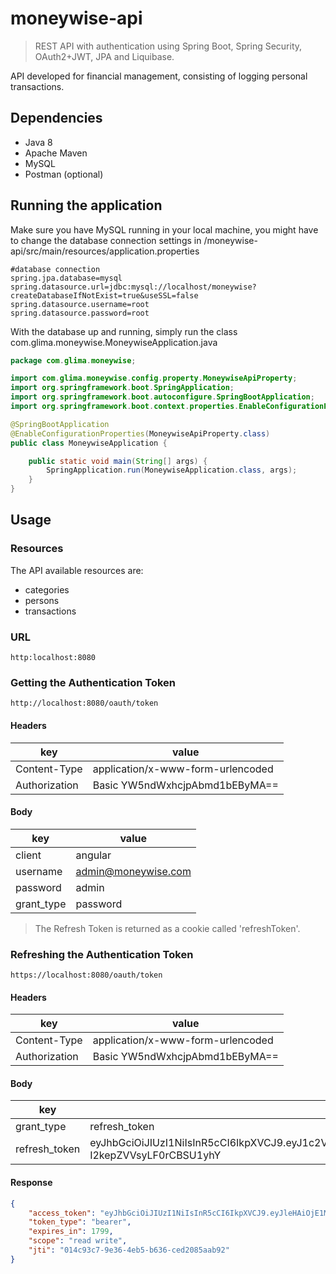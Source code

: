 # moneywise-api

> REST API with authentication using Spring Boot, Spring Security, OAuth2+JWT, JPA and Liquibase.

API developed for financial management, consisting of logging personal transactions.

## Dependencies

- Java 8
- Apache Maven
- MySQL
- Postman (optional)

## Running the application

Make sure you have MySQL running in your local machine, you might have to change the database connection settings in /moneywise-api/src/main/resources/application.properties

```properties
#database connection
spring.jpa.database=mysql
spring.datasource.url=jdbc:mysql://localhost/moneywise?createDatabaseIfNotExist=true&useSSL=false
spring.datasource.username=root
spring.datasource.password=root
```

With the database up and running, simply run the class com.glima.moneywise.MoneywiseApplication.java

```java
package com.glima.moneywise;

import com.glima.moneywise.config.property.MoneywiseApiProperty;
import org.springframework.boot.SpringApplication;
import org.springframework.boot.autoconfigure.SpringBootApplication;
import org.springframework.boot.context.properties.EnableConfigurationProperties;

@SpringBootApplication
@EnableConfigurationProperties(MoneywiseApiProperty.class)
public class MoneywiseApplication {

	public static void main(String[] args) {
		SpringApplication.run(MoneywiseApplication.class, args);
	}
}
```

## Usage


### Resources

The API available resources are:

- categories
- persons
- transactions

### URL

`http:localhost:8080`

### Getting the Authentication Token

`http://localhost:8080/oauth/token`

#### Headers

| key         | value         |
| ------------- | ------------- |
| Content-Type  | application/x-www-form-urlencoded  |
| Authorization  | Basic YW5ndWxhcjpAbmd1bEByMA==  |

#### Body

| key         | value         |
| ------------- | ------------- |
| client  | angular  |
| username  | admin@moneywise.com  |
| password  | admin  |
| grant_type  | password  |

> The Refresh Token is returned as a cookie called 'refreshToken'.

### Refreshing the Authentication Token

`https://localhost:8080/oauth/token`

#### Headers

| key         | value         |
| ------------- | ------------- |
| Content-Type  | application/x-www-form-urlencoded  |
| Authorization  | Basic YW5ndWxhcjpAbmd1bEByMA==  |

#### Body

| key         | value         |
| ------------- | ------------- |
| grant_type  | refresh_token  |
| refresh_token  | eyJhbGciOiJIUzI1NiIsInR5cCI6IkpXVCJ9.eyJ1c2VyX25hbWUiOiJhZG1pbiIsInNjb3BlIjpbInJlYWQiLCJ3cml0ZSJdLCJhdGkiOiJmMGZhZTNjZi00Y2MxLTRhYzItYTQzMS1jYTdjYzY0YzA5YWMiLCJleHAiOjE1MDgyNDQyNjQsImF1dGhvcml0aWVzIjpbIlJPTEVfUk9MRSJdLCJqdGkiOiJjMzcyNDY1Yy1kNDFkLTRjMDAtYmE4Yi01MGQ1OGM2MzFiNWMiLCJjbGllbnRfaWQiOiJhbmd1bGFyIn0.3MMwWjjSVFf2wgWq7Pe_-I2kepZVVsyLF0rCBSU1yhY  |

#### Response

```json
{
    "access_token": "eyJhbGciOiJIUzI1NiIsInR5cCI6IkpXVCJ9.eyJleHAiOjE1MTAwOTc3MTksInVzZXJfbmFtZSI6ImFkbWluQGFsZ2Ftb25leS5jb20iLCJhdXRob3JpdGllcyI6WyJST0xFX0NBREFTVFJBUl9DQVRFR09SSUEiLCJST0xFX1BFU1FVSVNBUl9QRVNTT0EiLCJST0xFX1JFTU9WRVJfUEVTU09BIiwiUk9MRV9DQURBU1RSQVJfTEFOQ0FNRU5UTyIsIlJPTEVfUEVTUVVJU0FSX0xBTkNBTUVOVE8iLCJST0xFX1JFTU9WRVJfTEFOQ0FNRU5UTyIsIlJPTEVfQ0FEQVNUUkFSX1BFU1NPQSIsIlJPTEVfUEVTUVVJU0FSX0NBVEVHT1JJQSJdLCJqdGkiOiIwMTRjOTNjNy05ZTM2LTRlYjUtYjYzNi1jZWQyMDg1YWFiOTIiLCJjbGllbnRfaWQiOiJhbmd1bGFyIiwic2NvcGUiOlsicmVhZCIsIndyaXRlIl19.LpxKD9DFtO83TQPEZXXVISZBYaWmpSeObjA0cmw113A",
    "token_type": "bearer",
    "expires_in": 1799,
    "scope": "read write",
    "jti": "014c93c7-9e36-4eb5-b636-ced2085aab92"
}
```


